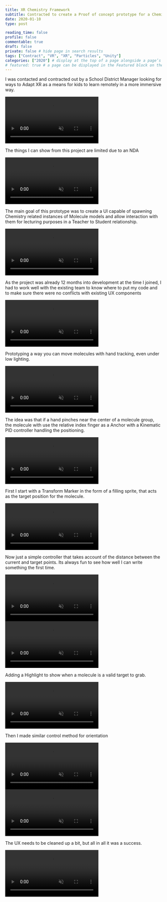 ```yaml
---
title: XR Chemistry Framework
subtitle: Contracted to create a Proof of concept prototype for a Chemistry learning framework for a School District
date: 2020-01-10
type: post

reading_time: false
profile: false
commentable: true
draft: false
private: false # hide page in search results
tags: ["Contract", "VR", "XR", "Particles", "Unity"]
categories: ["2020"] # display at the top of a page alongside a page’s metadata
# featured: true # a page can be displayed in the Featured block on the homepage. This is useful for sticky, announcement blog posts or selected publications etc.
---
```


<p>I was contacted and contracted out by a School District Manager looking for ways to Adapt XR as a means for kids to learn remotely in a more immersive way.</p>

<div class="video_thing">
    <video muted autoplay="" name="media1" loop=""><source src="https://raw.githack.com/Denchyaknow/GitSite_Dencho/Develop/assets/media/projects/XRChemistryFramework/XRLog_2020_400.webm" type="video/mp4"></video>
</div>

<!--more-->

<p>The things I can show from this project are limited due to an NDA</p>

<div class="video_thing">
    <video muted autoplay="" name="media" loop=""><source src="https://raw.githack.com/Denchyaknow/GitSite_Dencho/Develop/assets/media/projects/XRChemistryFramework/XRLog_2020_391.webm" type="video/mp4"></video>
</div>

<p>The main goal of this prototype was to create a UI capable of spawning Chemistry related instances of Molecule models and allow interaction with them for lecturing purposes in a Teacher to Student relationship.</p>

<div class="video_thing">
    <video muted autoplay="" name="media1" loop=""><source src="https://raw.githack.com/Denchyaknow/GitSite_Dencho/Develop/assets/media/projects/XRChemistryFramework/XRLog_2020_394.webm" type="video/mp4"></video>
</div>

<p>As the project was already 12 months into development at the time I joined, I had to work well with the existing team to know where to put my code and to make sure there were no conflicts with existing UX components</p>

<div class="video_thing">
    <video muted autoplay="" name="media" loop=""><source src="https://raw.githack.com/Denchyaknow/GitSite_Dencho/Develop/assets/media/projects/XRChemistryFramework/XRLog_2020_397.webm" type="video/mp4"></video>
</div>

<p>Prototyping a way you can move molecules with hand tracking, even under low lighting.</p>

<div class="video_thing">
    <video muted autoplay="" name="media" loop=""><source src="https://raw.githack.com/Denchyaknow/GitSite_Dencho/Develop/assets/media/projects/XRChemistryFramework/XRLog_2020_559.webm" type="video/mp4"></video>
</div>

<p>The idea was that if a hand pinches near the center of a molecule group, the molecule with use the relative index finger as a Anchor with a Kinematic PID controller handling the positioning.</p>

<div class="video_thing">
    <video muted autoplay="" name="media" loop=""><source src="https://raw.githack.com/Denchyaknow/GitSite_Dencho/Develop/assets/media/projects/XRChemistryFramework/XRLog_2020_563.webm" type="video/mp4"></video>
</div>

<p>First I start with a Transform Marker in the form of a filling sprite, that acts as the target position for the molecule.</p>

<div class="video_thing">
    <video muted autoplay="" name="media" loop=""><source src="https://raw.githack.com/Denchyaknow/GitSite_Dencho/Develop/assets/media/projects/XRChemistryFramework/XRLog_2020_570.webm" type="video/mp4"></video>
</div>

<p>Now just a simple controller that takes account of the distance between the current and target points. Its always fun to see how well I can write something the first time.</p>

<div class="video_thing">
    <video muted autoplay="" name="media" loop=""><source src="https://raw.githack.com/Denchyaknow/GitSite_Dencho/Develop/assets/media/projects/XRChemistryFramework/XRLog_2020_573.webm" type="video/mp4"></video>
</div>

<div class="video_thing">
    <video muted autoplay="" name="media" loop=""><source src="https://raw.githack.com/Denchyaknow/GitSite_Dencho/Develop/assets/media/projects/XRChemistryFramework/XRLog_2020_576.webm" type="video/mp4"></video>
</div>

<p>Adding a Highlight to show when a molecule is a valid target to grab.</p>

<div class="video_thing">
    <video muted autoplay="" name="media" loop=""><source src="https://raw.githack.com/Denchyaknow/GitSite_Dencho/Develop/assets/media/projects/XRChemistryFramework/XRLog_2020_596.webm" type="video/mp4"></video>
</div>

<p>Then I made similar control method for orientation</p>

<div class="video_thing">
    <video muted autoplay="" name="media" loop=""><source src="https://raw.githack.com/Denchyaknow/GitSite_Dencho/Develop/assets/media/projects/XRChemistryFramework/XRLog_2020_599.webm" type="video/mp4"></video>
</div>

<div class="video_thing">
    <video muted autoplay="" name="media" loop=""><source src="https://raw.githack.com/Denchyaknow/GitSite_Dencho/Develop/assets/media/projects/XRChemistryFramework/XRLog_2020_602.webm" type="video/mp4"></video>
</div>

<p>The UX needs to be cleaned up a bit, but all in all it was a success.</p>

<div class="video_thing">
    <video muted autoplay="" name="media" loop=""><source src="https://raw.githack.com/Denchyaknow/GitSite_Dencho/Develop/assets/media/projects/XRChemistryFramework/XRLog_2020_605.webm" type="video/mp4"></video>
</div>
